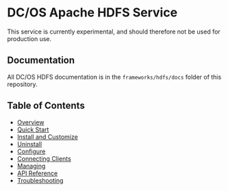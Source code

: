 # DC/OS Apache HDFS Service 
This service is currently experimental, and should therefore not be used for production use.

## Documentation
All DC/OS HDFS documentation is in the `frameworks/hdfs/docs` folder of this repository.

## Table of Contents

- [Overview](docs/index.md)
- [Quick Start](docs/quick-start.md)
- [Install and Customize](docs/install.md)
- [Uninstall](docs/uninstall.md)
- [Configure](docs/configure.md)
- [Connecting Clients](docs/connecting-clients.md)
- [Managing](docs/managing.md)
- [API Reference](docs/api-reference.md)
- [Troubleshooting](docs/troubleshooting.md)
